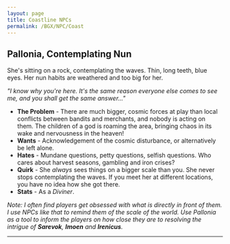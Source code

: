 ```yaml
---
layout: page
title: Coastline NPCs
permalink: /BGX/NPC/Coast
---
```


## Pallonia, Contemplating Nun
She's sitting on a rock, contemplating the waves. Thin, long teeth, blue eyes. Her nun habits are weathered and too big for her.

*"I know why you're here. It's the same reason everyone else comes to see me, and you shall get the same answer..."*

- **The Problem** - There are much bigger, cosmic forces at play than local conflicts between bandits and merchants, and nobody is acting on them. The children of a god is roaming the area, bringing chaos in its wake and nervousness in the heaven!
- **Wants** - Acknowledgement of the cosmic disturbance, or alternatively be left alone.
- **Hates** - Mundane questions, petty questions, selfish questions. Who cares about harvest seasons, gambling and iron crises?
- **Quirk** - She *always* sees things on a bigger scale than you. She never stops contemplating the waves. If you meet her at different locations, you have no idea how she got there.
- **Stats** - As a *Diviner*.

*Note: I often find players get obsessed with what is directly in front of them. I use NPCs like that to remind them of the scale of the world. Use Pallonia as a tool to inform the players on how close they are to resolving the intrigue of **Sarevok**, **Imoen** and **Irenicus**.*

---
